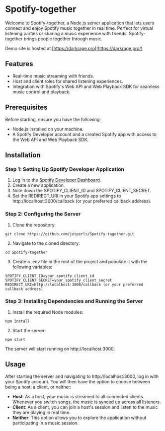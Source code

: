 ﻿# Spotify-together
Welcome to Spotify-together, a Node.js server application that lets users connect and enjoy Spotify music together in real time. Perfect for virtual listening parties or sharing a music experience with friends, Spotify-together brings people together through music.

Demo site is hosted at [https://darkrage.pro](https://darkrage.pro/)

## Features
* Real-time music streaming with friends.
* Host and client roles for shared listening experiences.
* Integration with Spotify's Web API and Web Playback SDK for seamless music control and playback.

## Prerequisites
Before starting, ensure you have the following:

* Node.js installed on your machine.
* A Spotify Developer account and a created Spotify app with access to the Web API and Web Playback SDK.

## Installation
### Step 1: Setting Up Spotify Developer Application
1. Log in to the [Spotify Developer Dashboard](https://developer.spotify.com/dashboard).
2. Create a new application.
3. Note down the SPOTIFY_CLIENT_ID and SPOTIFY_CLIENT_SECRET.
4. Set the REDIRECT_URI in your Spotify app settings to http://localhost:3000/callback (or your preferred callback address).

### Step 2: Configuring the Server
1. Clone the repository:
```
git clone https://github.com/jesperls/Spotify-together.git
```
2. Navigate to the cloned directory:
```
cd Spotify-together
```
3. Create a .env file in the root of the project and populate it with the following variables:
```
SPOTIFY_CLIENT_ID=your_spotify_client_id
SPOTIFY_CLIENT_SECRET=your_spotify_client_secret
REDIRECT_URI=http://localhost:3000/callback (or your preferred callback address)
```
### Step 3: Installing Dependencies and Running the Server
1. Install the required Node modules:
```
npm install
```
2. Start the server:
```
npm start
```
The server will start running on http://localhost:3000.

## Usage
After starting the server and navigating to http://localhost:3000, log in with your Spotify account. You will then have the option to choose between being a host, a client, or neither:

* **Host**: As a host, your music is streamed to all connected clients. Whenever you switch songs, the music is synced up across all listeners.
* **Client**: As a client, you can join a host's session and listen to the music they are playing in real time.
* **Neither**: This option allows you to explore the application without participating in a music session.

